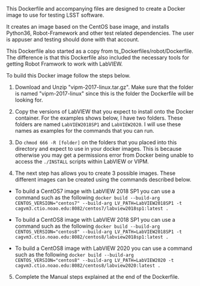 This Dockerfile and accompanying files are designed to create a Docker image to use for testing LSST software.

It creates an image based on the CentOS base image, and installs Python36, Robot-Framework and other test related dependencies.  The user is appuser and testing should done with that account.

This Dockerfile also started as a copy from ts_Dockerfiles/robot/Dockerfile. The difference is that this Dockerfile also included the necessary tools for getting Robot Framwork to work with LabVIEW. 

To build this Docker image follow the steps below. 

1. Download and Unzip "vipm-2017-linux.tar.gz". Make sure that the folder is named "vipm-2017-linux" since this is the folder the Dockerfile will be looking for. 

2. Copy the versions of LabVIEW that you expect to install onto the Docker container. For the examples shows below, I have two folders. These folders are named `LabVIEW2018SP1` and `LabVIEW2020`. I will use these names as examples for the commands that you can run. 

3. Do `chmod 666 -R [folder]` on the folders that you placed into this directory and expect to use in your docker images. This is because otherwise you may get a permissions error from Docker being unable to access the `./INSTALL` scripts within LabVIEW or VIPM.

4. The next step has allows you to create 3 possible images. These different images can be created using the commands described below.

- To build a CentOS7 image with LabVIEW 2018 SP1 you can use a command such as the following `docker build --build-arg CENTOS_VERSION="centos7" --build-arg LV_PATH=LabVIEW2018SP1 -t cagvm3.ctio.noao.edu:8082/centos7/labview2018sp1:latest .`

- To build a CentOS8 image with LabVIEW 2018 SP1 you can use a command such as the following `docker build --build-arg CENTOS_VERSION="centos8" --build-arg LV_PATH=LabVIEW2018SP1 -t cagvm3.ctio.noao.edu:8082/centos8/labview2018sp1:latest .` 

- To build a CentOS8 image with LabVIEW 2020 you can use a command such as the following `docker build --build-arg CENTOS_VERSION="centos8" --build-arg LV_PATH=LabVIEW2020 -t cagvm3.ctio.noao.edu:8082/centos8/labview2020:latest .` 

5. Complete the Manual steps explained at the end of the Dockerfile.

